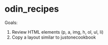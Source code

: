 # odin_recipes
Goals:
1. Review HTML elements (p, a, img, h, ol, ul, li)
2. Copy a layout similar to justonecookbook